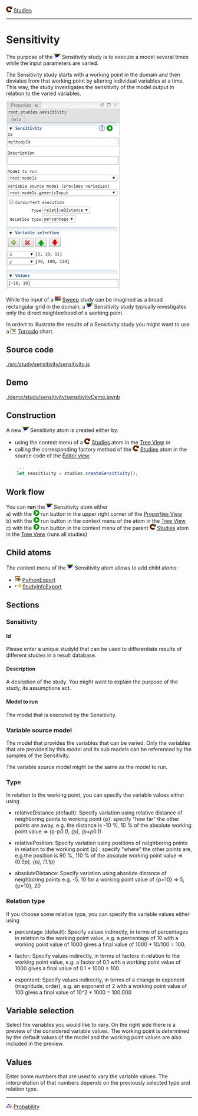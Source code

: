 ![](../../../../icons/studies.png) [Studies](../studies.md)

----

# Sensitivity
		
The purpose of the ![](../../../../icons/sensitivity.png) Sensitivity study is to execute a model several times while the input parameters are varied. 

The Sensitivity study starts with a working point in the domain and then deviates from that working point by altering individual variables at a time. This way, the study investigates the sensitivity of the model output in relation to the varied variables. 

![](../../../images/sensitivity.png)

While the input of a ![](../../../../icons/sweep.png) [Sweep](../sweep/sweep.md) study can be imagined as a broad rectangular grid in the domain, a ![](../../../../icons/sensitivity.png) Sensitivity study typically investigates only the direct neighborhood of a working point. 

In ordert to illustrate the results of a Sensitivity study you might want to use a ![](../../../../icons/tornado.png) [Tornado](../../result/tornado/tornado.md) chart. 

## Source code

[./src/study/sensitivity/sensitivity.js](../../../../src/study/sensitivity/sensitivity.js)

## Demo

[./demo/study/sensitivity/sensitivityDemo.ipynb](../../../../demo/study/sensitivity/sensitivityDemo.ipynb)

## Construction
		
A new ![](../../../../icons/sensitivity.png) Sensitivity atom is created either by: 

* using the context menu of a ![](../../../../icons/studies.png) [Studies](../studies.md) atom in the [Tree View](../../../views/treeView.md) or
* calling the corresponding factory method of the ![](../../../../icons/studies.png) [Studies](../studies.md) atom in the source code of the [Editor view](../../../views/editorView.md):

```javascript
    ...
    let sensitivity = studies.createSensitivity();	     
```

## Work flow	

You can **run** the ![](../../../../icons/sensitivity.png) Sensitivity atom either<br> 
a) with the ![](../../../../icons/run.png) run button in the upper right corner of the [Properties View](../../../views/propertiesView.md)<br>
b) with the ![](../../../../icons/run.png) run button in the context menu of the atom in the [Tree View](../../../views/treeView.md)<br>
c) with the ![](../../../../icons/run.png) run button in the context menu of the parent ![](../../../../icons/studies.png) [Studies](../studies.md) atom in the [Tree View](../../../views/treeView.md) (runs all studies)<br>

## Child atoms
		
The context menu of the ![](../../../../icons/sensitivity.png) Sensitivity atom allows to add child atoms: 

* ![](../../../../icons/pythonExport.png) [PythonExport](../pythonExport/pythonExport.md)
* ![](../../../../icons/studyInfoExport.png) [StudyInfoExport](../studyInfoExport/studyInfoExport.md)

## Sections

### Sensitivity

#### Id

Please enter a unique studyId that can be used to differentiate results of different studies in a result database.  

#### Description

A desription of the study. You might want to explain the purpose of the study, its assumptions ect. 

#### Model to run

The model that is executed by the Sensitivity.

### Variable source model

The model that provides the variables that can be varied. Only the variables that are provided by this model and its sub models can be referenced by the samples of the Sensitivity. 

The variable source model might be the same as the model to run.

### Type

In relation to the working point, you can specify the variable values either using

* relativeDistance (default): Specify variation using relative distance of neighboring points to working point {p}: specify "how far" the other points are away, e.g. the distance is -10 %, 10 % of the absolute working point value => (p-p*0.1), {p}, (p+p*0.1)

* relativePosition: Specify variation using positions of neighboring points in relation to the working point {p} : specify "where" the other points are, e.g.the position is 90 %, 110 % of the absolute working point value => (0.9*p), {p}, (1.1*p)

* absoluteDistance: Specify variation using absolute distance of neighboring points e.g. -5, 10 for a working point value of {p=10} => 5, {p=10}, 20

### Relation type

If you choose some relative type, you can specify the variable values either using

* percentage (default): Specify values indirectly, in terms of percentages in relation to the working point value, e.g. a percentage of 10 with a working point value of 1000 gives a final value of 1000 * 10/100 = 100.

* factor: Specify values indirectly, in terms of factors in relation to the working point value, e.g. a factor of 0.1 with a working point value of 1000 gives a final value of 0.1 * 1000 = 100.
	
* expontent: Specify values indirectly, in terms of a change in exponent (magnitude, order), e.g. an exponent of 2 with a working point value of 100 gives a final value of 10^2 * 1000 = 100.000

## Variable selection

Select the variables you would like to vary. On the right side there is a preview of the considered variable values. The working point is determined by the default values of the model and the working point values are also included in the preview. 

## Values

Enter some numbers that are used to vary the variable values. The interpretation of that numbers depends on the previously selected type and relation type. 

----

![](../../../../icons/probability.png) [Probability](../probability/probability.md)

